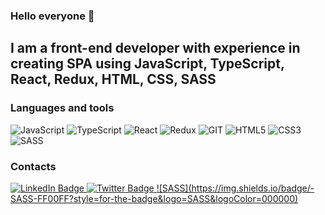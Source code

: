 ### Hello everyone 👋


## I am a front-end developer with experience in creating SPA using JavaScript, TypeScript, React, Redux, HTML, CSS, SASS

### Languages and tools

![JavaScript](https://img.shields.io/badge/-JavaScript-090909?style=for-the-badge&logo=JavaScript&logoColor=E9D54D)
![TypeScript](https://img.shields.io/badge/-TypeScript-090909?style=for-the-badge&logo=TypeScript&logoColor=47C5FB)
![React](https://img.shields.io/badge/-React-090909?style=for-the-badge&logo=react&logoColor=47C5FB)
![Redux](https://img.shields.io/badge/-Redux-090909?style=for-the-badge&logo=redux&logoColor=47C5FB)
![GIT](https://img.shields.io/badge/-GIT-FF6600?style=for-the-badge&logo=GIT&logoColor=000000)
![HTML5](https://img.shields.io/badge/-HTML5-FF6600?style=for-the-badge&logo=HTML5&logoColor=000000)
![CSS3](https://img.shields.io/badge/-CSS3-0033CC?style=for-the-badge&logo=CSS3&logoColor=000000)
![SASS](https://img.shields.io/badge/-SASS-FF00FF?style=for-the-badge&logo=SASS&logoColor=000000)



### Contacts
<div id="badges">
  <a href="https://www.linkedin.com/in/svetailo/">
    <img src="https://img.shields.io/badge/LinkedIn-blue?style=for-the-badge&logo=linkedin&logoColor=white" alt="LinkedIn Badge"/>
  </a>
  <a href="https://twitter.com/VictorSvetailo">
    <img src="https://img.shields.io/badge/Twitter-blue?style=for-the-badge&logo=twitter&logoColor=white" alt="Twitter Badge"/>
  </a>
    <a href="https://svetailo.com">
    ![SASS](https://img.shields.io/badge/-SASS-FF00FF?style=for-the-badge&logo=SASS&logoColor=000000)
  </a>
</div>

<!--
**VictorSvetailo/VictorSvetailo** is a ✨ _special_ ✨ repository because its `README.md` (this file) appears on your GitHub profile.

Here are some ideas to get you started:

- 🔭 I’m currently working on ...
- 🌱 I’m currently learning ...
- 👯 I’m looking to collaborate on ...
- 🤔 I’m looking for help with ...
- 💬 Ask me about ...
- 📫 How to reach me: ...
- 😄 Pronouns: ...
- ⚡ Fun fact: ...
-->
